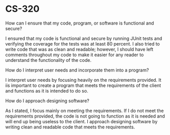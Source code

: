 # CS-320

How can I ensure that my code, program, or software is functional and secure?

I ensured that my code is functional and secure by running JUnit tests and verifying the coverage for the tests was at least 80 percent. I also tried to write code that was as clean
and readable; however, I should have left comments throughout my code to make it easier for any reader to understand the functionality of the code.

How do I interpret user needs and incorporate them into a program?

I interpret user needs by focusing heavily on the requirements provided. It iis important to create a program that meets the requirements of the client and functions as it is 
intended to do so. 

How do I approach designing software?

As I stated, I focus mainly on meeting the requirements. If I do not meet the requirements provided, the code is not going to function as it is needed and will end up being useless 
to the client. I approach designing software by writing clean and readable code that meets the requirements. 
